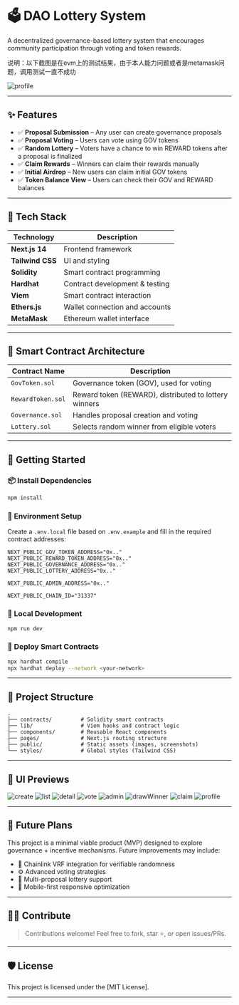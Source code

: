 # 🗳️ DAO Lottery System

A decentralized governance-based lottery system that encourages community participation through voting and token rewards.

说明：以下截图是在evm上的测试结果，由于本人能力问题或者是metamask问题，调用测试一直不成功

![profile](https://pic1.imgdb.cn/item/680b21ca58cb8da5c8cab059.png)

---

## ✨ Features

- ✅ **Proposal Submission** – Any user can create governance proposals
- ✅ **Proposal Voting** – Users can vote using GOV tokens
- ✅ **Random Lottery** – Voters have a chance to win REWARD tokens after a proposal is finalized
- ✅ **Claim Rewards** – Winners can claim their rewards manually
- ✅ **Initial Airdrop** – New users can claim initial GOV tokens
- ✅ **Token Balance View** – Users can check their GOV and REWARD balances

---

## 🧱 Tech Stack

| Technology       | Description                      |
|------------------|----------------------------------|
| **Next.js 14**   | Frontend framework               |
| **Tailwind CSS** | UI and styling                   |
| **Solidity**     | Smart contract programming       |
| **Hardhat**      | Contract development & testing   |
| **Viem**         | Smart contract interaction       |
| **Ethers.js**    | Wallet connection and accounts   |
| **MetaMask**     | Ethereum wallet interface        |

---

## 🧩 Smart Contract Architecture

| Contract Name      | Description                                       |
|--------------------|---------------------------------------------------|
| `GovToken.sol`     | Governance token (GOV), used for voting           |
| `RewardToken.sol`  | Reward token (REWARD), distributed to lottery winners |
| `Governance.sol`   | Handles proposal creation and voting              |
| `Lottery.sol`      | Selects random winner from eligible voters        |

---

## 🚀 Getting Started

### 📦 Install Dependencies

```bash
npm install
```

### 🔧 Environment Setup

Create a `.env.local` file based on `.env.example` and fill in the required contract addresses:

```env
NEXT_PUBLIC_GOV_TOKEN_ADDRESS="0x.."
NEXT_PUBLIC_REWARD_TOKEN_ADDRESS="0x.."
NEXT_PUBLIC_GOVERNANCE_ADDRESS="0x.."
NEXT_PUBLIC_LOTTERY_ADDRESS="0x.."

NEXT_PUBLIC_ADMIN_ADDRESS="0x.."

NEXT_PUBLIC_CHAIN_ID="31337"
```

### 🧪 Local Development

```bash
npm run dev
```

### 🔨 Deploy Smart Contracts

```bash
npx hardhat compile
npx hardhat deploy --network <your-network>
```

---

## 📁 Project Structure

```
.
├── contracts/         # Solidity smart contracts
├── lib/               # Viem hooks and contract logic
├── components/        # Reusable React components
├── pages/             # Next.js routing structure
├── public/            # Static assets (images, screenshots)
└── styles/            # Global styles (Tailwind CSS)
```

---

## 📸 UI Previews

![create](https://pic1.imgdb.cn/item/680b1e9d58cb8da5c8ca9f3f.png)
![list](https://pic1.imgdb.cn/item/680b1eec58cb8da5c8caa040.png)
![detail](https://pic1.imgdb.cn/item/680b1f8658cb8da5c8caa3de.png)
![vote](https://pic1.imgdb.cn/item/680b1f9d58cb8da5c8caa4ae.png)
![admin](https://pic1.imgdb.cn/item/680b207658cb8da5c8caa740.png)
![drawWinner](https://pic1.imgdb.cn/item/680b211058cb8da5c8caacfc.png)
![claim](https://pic1.imgdb.cn/item/680b215558cb8da5c8caafbc.png)
![profile](https://pic1.imgdb.cn/item/680b21ca58cb8da5c8cab059.png)

---

## 🎯 Future Plans

This project is a minimal viable product (MVP) designed to explore governance + incentive mechanisms. Future improvements may include:

- 🔐 Chainlink VRF integration for verifiable randomness
- ⚙️ Advanced voting strategies
- 🔄 Multi-proposal lottery support
- 📱 Mobile-first responsive optimization

---

## 🧑‍💻 Contribute

> Contributions welcome! Feel free to fork, star ⭐, or open issues/PRs.

---

## 🛡️ License

This project is licensed under the [MIT License].

---